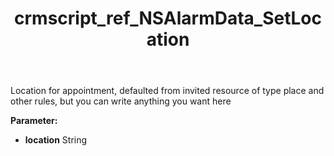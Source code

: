 ﻿---
title: crmscript_ref_NSAlarmData_SetLocation
description: NSAlarmData.SetLocation(String location)
intellisense: NSAlarmData.SetLocation
keywords: NSAlarmData, GetLocation
so.topic: reference
---

Location for appointment, defaulted from invited resource of type place and other rules, but you can write anything you want here

**Parameter:** 
 - **location** String


